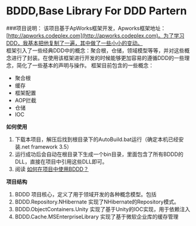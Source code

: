 BDDD,Base Library For DDD Partern
====
###项目说明：
该项目基于ApWorks框架开发，Apworks框架地址：[http://apworks.codeplex.com](http://apworks.codeplex.com)。为了学习DDD，我基本把他复制了一遍，其中做了一些小小的变动。
<br/>
框架引入了一些经典DDD中的概念：聚合根，仓储，领域模型等等，并对这些概念进行了封装。在使用该框架进行开发的时候能够更加容易的遵循DDD的一些理念，简化了一些基本的声明与操作。
框架目前包含的一些概念：
* 聚合根  
* 缓存  
* 框架配置  
* AOP拦截  
* 仓储  
* IOC  

**如何使用**  
1. 下载本项目，解压后找到根目录下的AutoBuild.bat运行（确定本机已经安装.net framework 3.5）  
2. 运行成功后会自动在根目录下生成一个bin目录，里面包含了所有BDDD的DLL，直接在项目中引用这些DLL即可。  
3. 阅读 [如何在项目中使用BDDD？](https://github.com/qianlifeng/BDDD/wiki/%E5%A6%82%E4%BD%95%E9%9B%86%E5%90%88BDDD%E5%88%B0%E9%A1%B9%E7%9B%AE%E4%B8%AD%EF%BC%9F)

**项目结构**  
1. BDDD 项目核心，定义了用于领域开发的各种概念模型。包括  
2. BDDD.Repository.NHibernate 实现了NHibernate的Repository模式。  
3. BDDD.ObjectContainers.Unity 实现了基于Unity的IOC实现，用于依赖注入  
4. BDDD.Cache.MSEnterpriseLibrary 实现了基于微软企业库的缓存管理  
